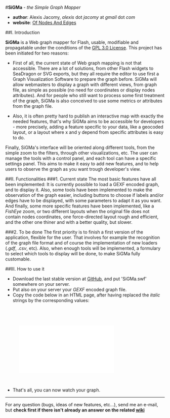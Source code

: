 #**SiGMa** - *the Simple Graph Mapper*

- **author**: Alexis Jacomy, *alexis* dot *jacomy* at *gmail* dot *com*
- **website**: [Of Nodes And Edges](http://www.ofnodesandedges.com)

##I. Introduction

**SiGMa** is a Web graph mapper for Flash, usable, modifiable and propagatable under the conditions of the [GPL 3.0 License](http://www.gnu.org/licenses/gpl.html "GPL 3.0 license"). This project has been initiated for two reasons:

* First of all, the current state of Web graph mapping is not that accessible. There are a lot of solutions, from other Flash widgets to SeaDragon or SVG exports, but they all require the editor to use first a Graph Visualization Software to prepare the graph before. SiGMa will allow webmasters to display a graph with different views, from graph file, as simple as possible (no need for coordinates or display nodes attributes). And for people who still want to process some first treatment of the graph, SiGMa is also conceived to use some metrics or attributes from the graph file.

* Also, it is often pretty hard to publish an interactive map with exactly the needed features, that's why SiGMa aims to be accessible for developers - more precisely, adding a feature specific to your data, like a geocoded layout, or a layout where x and y depend from specific attributes is easy to do.

Finally, SiGMa's interface will be oriented along different tools, from the simple zoom to the filters, through other visualizations, etc. The user can manage the tools with a control panel, and each tool can have a specific settings panel. This aims to make it easy to add new features, and to help users to observe the graph as you want trough developer's view.

##II. Functionalities
###1. Current state
The most basic features have all been implemented: It is currently possible to load a GEXF encoded graph, and to display it. Also, some tools have been implemented to make the observation of the graph easier, including buttons to choose if labels and/or edges have to be displayed, with some parameters to adapt it as you want. And finally, some more specific features have been implemented, like a *FishEye* zoom, or two different layouts when the original file does not contain nodes coordinates, one force-directed layout rough and efficient, and the other one thiner and with a better quality, but slower.

###2. To be done
The first priority is to finish a first version of the application, flexible for the user. That involves for example the recognition of the graph file format and of course the implementation of new loaders (*.gdf*, *.csv*, etc). Also, when enough tools will be implemented, a formulary to select which tools to display will be done, to make SiGMa fully customable.

##III. How to use it
* Download the last stable version at [GitHub](http://www.github.com/jacomyal/SiGMa), and put 'SiGMa.swf' somewhere on your server.
* Put also on your server your *GEXF* encoded graph file.
* Copy the code below in an HTML page, after having replaced the *italic* strings by the corresponding values:

<code>
      <object width=" *width of SiGMa* " height=" *height of SiGMa* " id="SiGMa">
      <param name="movie" value=" *path of SiGMa.swf* ?filePath= *path of the GEXF file* " />
      <param name="allowScriptAccess" value="always" />
      <embed src=" *path of SiGMa.swf* ?filePath= *path of the GEXF file* " allowScriptAccess="always" width=" *width of SiGMa* " height=" *height of SiGMa* ">
      </embed>
      </object>
</code>

* That's all, you can now watch your graph.

* * * *

For any question (bugs, ideas of new features, etc...), send me an e-mail, but **check first if there isn't already an answer on the related [wiki](http://wiki.github.com/jacomyal/SiGMa/ "SiGMa GitHub wiki")**